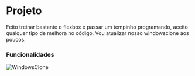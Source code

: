 # Projeto 

Feito treinar bastante o flexbox e passar um tempinho programando, aceito qualquer tipo de melhora no código.
Vou atualizar nosso windowsclone aos poucos.


### Funcionalidades
![WindowsClone](https://github.com/kevinidias/windowsclone/blob/main/gifUI.gif)
